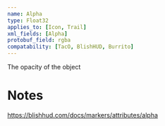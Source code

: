 ```yaml
---
name: Alpha
type: Float32
applies_to: [Icon, Trail]
xml_fields: [Alpha]
protobuf_field: rgba
compatability: [TacO, BlishHUD, Burrito]
---
```

The opacity of the object

Notes
=====
https://blishhud.com/docs/markers/attributes/alpha
